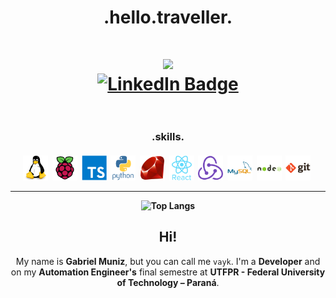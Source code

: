<div id="header" align="center">
<h1>
.hello.traveller.
<h1>
<img src="https://media.giphy.com/media/Ds93U5YIqTKqEhLWj2/giphy.gif" width="200"/>
<div id="badges">
    <a href="https://www.linkedin.com/in/gabrielmuniz-vayk/">
        <img src="https://img.shields.io/badge/LinkedIn-blue?style=for-the-badge&logo=linkedin&logoColor=white" alt="LinkedIn Badge"/>
    </a>
</div>
<img src="https://komarev.com/ghpvc/?username=vaykmuniz&style=flat-square&color=blue" alt=""/>
    
<h3>
.skills.
<h4>

<img src="https://github.com/devicons/devicon/blob/master/icons/linux/linux-original.svg" title="Linux"  alt="Linux" width="40" height="40"/>&nbsp;
<img src="https://github.com/devicons/devicon/blob/master/icons/raspberrypi/raspberrypi-original.svg" title="Raspberrypi"  alt="Raspberrypi" width="40" height="40"/>&nbsp;
<img src="https://github.com/devicons/devicon/blob/master/icons/typescript/typescript-plain.svg" title="TypeScript" alt="TypeScript" width="40" height="40"/>&nbsp;
<img src="https://github.com/devicons/devicon/blob/master/icons/python/python-original-wordmark.svg" title="Python" alt="Python" width="40" height="40"/>&nbsp;
<img src="https://github.com/devicons/devicon/blob/master/icons/ruby/ruby-original.svg" title="Ruby" alt="Ruby" width="40" height="40"/>&nbsp;
<img src="https://github.com/devicons/devicon/blob/master/icons/react/react-original-wordmark.svg" title="React" alt="React" width="40" height="40"/>&nbsp;
<img src="https://github.com/devicons/devicon/blob/master/icons/redux/redux-original.svg" title="Redux" alt="Redux " width="40" height="40"/>&nbsp;
<img src="https://github.com/devicons/devicon/blob/master/icons/mysql/mysql-original-wordmark.svg" title="MySQL"  alt="MySQL" width="40" height="40"/>&nbsp;
<img src="https://github.com/devicons/devicon/blob/master/icons/nodejs/nodejs-original-wordmark.svg" title="NodeJS" alt="NodeJS" width="40" height="40"/>&nbsp;
<img src="https://github.com/devicons/devicon/blob/master/icons/git/git-original-wordmark.svg" title="NodeJS" alt="NodeJS" width="40" height="40"/>&nbsp;
    
 ----
    
 ![Top Langs](https://github-readme-stats.vercel.app/api/top-langs/?username=vaykmuniz&layout=compact&theme=vision-friendly-dark)    
        
        
 ## Hi!
 
 My name is **Gabriel Muniz**, but you can call me `vayk`.
 I'm a **Developer** and on my **Automation Engineer's** final semestre at **UTFPR - Federal University of Technology – Paraná**.
 
        
        
    
            

            
        
      
 
